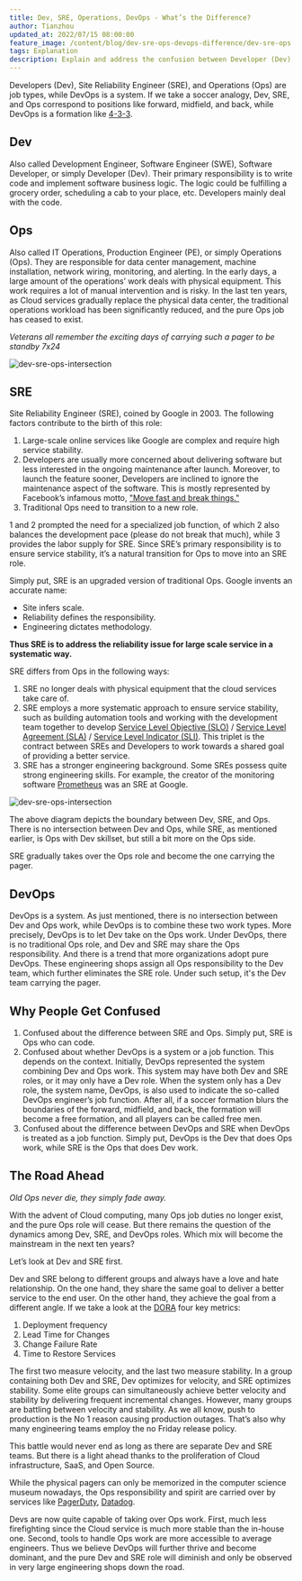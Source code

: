 ```yaml
---
title: Dev, SRE, Operations, DevOps - What’s the Difference?
author: Tianzhou
updated_at: 2022/07/15 08:00:00
feature_image: /content/blog/dev-sre-ops-devops-difference/dev-sre-ops.webp
tags: Explanation
description: Explain and address the confusion between Developer (Dev), Site Reliability Engineer (SRE), (Operations) Ops and DevOps.
---
```


Developers (Dev), Site Reliability Engineer (SRE), and Operations (Ops) are job types, while DevOps is a system. If we take a soccer analogy, Dev, SRE, and Ops correspond to positions like forward, midfield, and back, while DevOps is a formation like [4-3-3](<https://en.wikipedia.org/wiki/Formation_(association_football)#4%E2%80%933%E2%80%933>).

## Dev

Also called Development Engineer, Software Engineer (SWE), Software Developer, or simply Developer (Dev). Their primary responsibility is to write code and implement software business logic. The logic could be fulfilling a grocery order, scheduling a cab to your place, etc. Developers mainly deal with the code.

## Ops

Also called IT Operations, Production Engineer (PE), or simply Operations (Ops). They are responsible for data center management, machine installation, network wiring, monitoring, and alerting. In the early days, a large amount of the operations’ work deals with physical equipment. This work requires a lot of manual intervention and is risky. In the last ten years, as Cloud services gradually replace the physical data center, the traditional operations workload has been significantly reduced, and the pure Ops job has ceased to exist.

_Veterans all remember the exciting days of carrying such a pager to be standby 7x24_

![dev-sre-ops-intersection](/content/blog/dev-sre-ops-devops-difference/pager.webp)

## SRE

Site Reliability Engineer (SRE), coined by Google in 2003. The following factors contribute to the birth of this role:

1. Large-scale online services like Google are complex and require high service stability.
1. Developers are usually more concerned about delivering software but less interested in the ongoing maintenance after launch. Moreover, to launch the feature sooner, Developers are inclined to ignore the maintenance aspect of the software. This is mostly represented by Facebook’s infamous motto, ["Move fast and break things."](https://en.wikipedia.org/wiki/Meta_Platforms#History)
1. Traditional Ops need to transition to a new role.

1 and 2 prompted the need for a specialized job function, of which 2 also balances the development pace (please do not break that much), while 3 provides the labor supply for SRE. Since SRE’s primary responsibility is to ensure service stability, it’s a natural transition for Ops to move into an SRE role.

Simply put, SRE is an upgraded version of traditional Ops. Google invents an accurate name:

- Site infers scale.
- Reliability defines the responsibility.
- Engineering dictates methodology.

**Thus SRE is to address the reliability issue for large scale service in a systematic way.**

SRE differs from Ops in the following ways:

1. SRE no longer deals with physical equipment that the cloud services take care of.
1. SRE employs a more systematic approach to ensure service stability, such as building automation tools and working with the development team together to develop [Service Level Objective (SLO)](https://en.wikipedia.org/wiki/Service-level_objective) / [Service Level Agreement (SLA)](https://en.wikipedia.org/wiki/Service-level_agreement) / [Service Level Indicator (SLI)](https://en.wikipedia.org/wiki/Service_level_indicator). This triplet is the contract between SREs and Developers to work towards a shared goal of providing a better service.
1. SRE has a stronger engineering background. Some SREs possess quite strong engineering skills. For example, the creator of the monitoring software [Prometheus](https://prometheus.io/) was an SRE at Google.

![dev-sre-ops-intersection](/content/blog/dev-sre-ops-devops-difference/dev-sre-ops.webp)

The above diagram depicts the boundary between Dev, SRE, and Ops. There is no intersection between Dev and Ops, while SRE, as mentioned earlier, is Ops with Dev skillset, but still a bit more on the Ops side.

SRE gradually takes over the Ops role and become the one carrying the pager.

## DevOps

DevOps is a system. As just mentioned, there is no intersection between Dev and Ops work, while DevOps is to combine these two work types. More precisely, DevOps is to let Dev take on the Ops work. Under DevOps, there is no traditional Ops role, and Dev and SRE may share the Ops responsibility. And there is a trend that more organizations adopt pure DevOps. These engineering shops assign all Ops responsibility to the Dev team, which further eliminates the SRE role. Under such setup, it's the Dev team carrying the pager.

## Why People Get Confused

1. Confused about the difference between SRE and Ops. Simply put, SRE is Ops who can code.
1. Confused about whether DevOps is a system or a job function. This depends on the context. Initially, DevOps represented the system combining Dev and Ops work. This system may have both Dev and SRE roles, or it may only have a Dev role. When the system only has a Dev role, the system name, DevOps, is also used to indicate the so-called DevOps engineer’s job function. After all, if a soccer formation blurs the boundaries of the forward, midfield, and back, the formation will become a free formation, and all players can be called free men.
1. Confused about the difference between DevOps and SRE when DevOps is treated as a job function. Simply put, DevOps is the Dev that does Ops work, while SRE is the Ops that does Dev work.

## The Road Ahead

_Old Ops never die, they simply fade away._

With the advent of Cloud computing, many Ops job duties no longer exist, and the pure Ops role will cease. But there remains the question of the dynamics among Dev, SRE, and DevOps roles. Which mix will become the mainstream in the next ten years?

Let’s look at Dev and SRE first.

Dev and SRE belong to different groups and always have a love and hate relationship. On the one hand, they share the same goal to deliver a better service to the end user. On the other hand, they achieve the goal from a different angle. If we take a look at the [DORA](https://www.devops-research.com/research.html) four key metrics:

1. Deployment frequency
1. Lead Time for Changes
1. Change Failure Rate
1. Time to Restore Services

The first two measure velocity, and the last two measure stability. In a group containing both Dev and SRE, Dev optimizes for velocity, and SRE optimizes stability. Some elite groups can simultaneously achieve better velocity and stability by delivering frequent incremental changes. However, many groups are battling between velocity and stability. As we all know, push to production is the No 1 reason causing production outages. That’s also why many engineering teams employ the no Friday release policy.

This battle would never end as long as there are separate Dev and SRE teams. But there is a light ahead thanks to the proliferation of Cloud infrastructure, SaaS, and Open Source.

While the physical pagers can only be memorized in the computer science museum nowadays, the Ops responsibility and spirit are carried over by services like [PagerDuty](https://pagerduty.com), [Datadog](https://datadog.com).

Devs are now quite capable of taking over Ops work. First, much less firefighting since the Cloud service is much more stable than the in-house one. Second, tools to handle Ops work are more accessible to average engineers. Thus we believe DevOps will further thrive and become dominant, and the pure Dev and SRE role will diminish and only be observed in very large engineering shops down the road.
